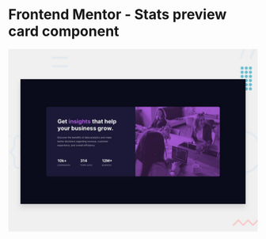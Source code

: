 # Frontend Mentor - Stats preview card component

![Design preview for the Stats preview card component coding challenge](./design/desktop-preview.jpg)
